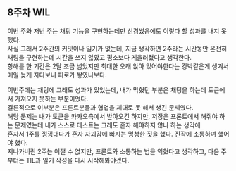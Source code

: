 ## 8주차 WIL

이번 주와 저번 주는 채팅 기능을 구현하는데만 신경썼음에도 이렇다 할 성과를 내지 못했다.  
사실 그래서 2주간의 커밋이나 일기가 없는데, 지금 생각하면 2주라는 시간동안 온전히 채팅을 구현하는데 시간을 쓰지 않았고 평소보다 게을러졌다고 생각한다.   
항해를 한 기간은 2달 조금 넘었지만 최대한 오래 앉아 있어야한다는 강박같은게 생겨서 매일 늦게 자다보니 피로가 쌓였나보다.   

이번주에는 채팅에 그래도 성과가 있었는데, 내가 막혔던 부분은 채팅을 하는데 토큰에서 가져오지 못하는 부분이었다.   
결론적으로 이부분은 프론트분들과 협업을 제대로 못 해서 생긴 문제였다.   
해당 문제는 내가 토큰을 카카오측에서 받아오긴 하지만, 저장은 프론트에서 해줘야 하는 문제였는데 내가 스스로 테스트는 그래도 혼자 해야하지 않나 하는 생각에   
혼자서 1주를 낑낑대다가 혼자 자괴감에 빠지는 멍청한 짓을 했다. 진작에 소통하며 했어야 했다.   
지나가버린 2주는 어쩔 수 없지만, 프론트와 소통하는 법을 익혔다고 생각하고, 다음 주부터는 TIL과 일기 작성을 다시 시작해봐야겠다.
